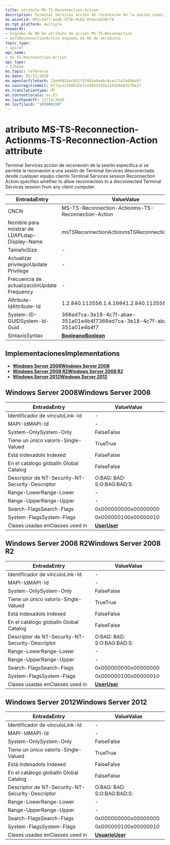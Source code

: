 ```yaml
---
title: atributo MS-TS-Reconnection-Action
description: Terminal Services acción de reconexión de la sesión especifica si se permite la reconexión a una sesión de Terminal Services desconectada desde cualquier equipo cliente.
ms.assetid: 093c2477-aed6-4736-9c8a-05aeca539cf8
ms.tgt_platform: multiple
keywords:
- Esquema de AD de atributo de acción MS-TS-Reconnection
- msTSReconnectionAction esquema de AD de atributos
topic_type:
- apiref
api_name:
- ms-TS-Reconnection-Action
api_type:
- Schema
ms.topic: reference
ms.date: 05/31/2018
ms.openlocfilehash: 15e09931ec652f2fdd1e9ae6c6cec71e7a896a9f
ms.sourcegitcommit: b77ace27b0432e7cd3863191b11926be032fbe2f
ms.translationtype: MT
ms.contentlocale: es-ES
ms.lasthandoff: 12/14/2020
ms.locfileid: "103906159"
---
```

# <a name="ms-ts-reconnection-action-attribute"></a><span data-ttu-id="20ee2-105">atributo MS-TS-Reconnection-Action</span><span class="sxs-lookup"><span data-stu-id="20ee2-105">ms-TS-Reconnection-Action attribute</span></span>

<span data-ttu-id="20ee2-106">Terminal Services acción de reconexión de la sesión especifica si se permite la reconexión a una sesión de Terminal Services desconectada desde cualquier equipo cliente.</span><span class="sxs-lookup"><span data-stu-id="20ee2-106">Terminal Services session Reconnection Action specifies whether to allow reconnection to a disconnected Terminal Services session from any client computer.</span></span>



| <span data-ttu-id="20ee2-107">Entrada</span><span class="sxs-lookup"><span data-stu-id="20ee2-107">Entry</span></span> | <span data-ttu-id="20ee2-108">Value</span><span class="sxs-lookup"><span data-stu-id="20ee2-108">Value</span></span> |
|-------------------|--------------------------------------|
| <span data-ttu-id="20ee2-109">CN</span><span class="sxs-lookup"><span data-stu-id="20ee2-109">CN</span></span>                | <span data-ttu-id="20ee2-110">MS-TS-Reconnection-Action</span><span class="sxs-lookup"><span data-stu-id="20ee2-110">ms-TS-Reconnection-Action</span></span>            |
| <span data-ttu-id="20ee2-111">Nombre para mostrar de LDAP</span><span class="sxs-lookup"><span data-stu-id="20ee2-111">Ldap-Display-Name</span></span> | <span data-ttu-id="20ee2-112">msTSReconnectionAction</span><span class="sxs-lookup"><span data-stu-id="20ee2-112">msTSReconnectionAction</span></span>               |
| <span data-ttu-id="20ee2-113">Tamaño</span><span class="sxs-lookup"><span data-stu-id="20ee2-113">Size</span></span>              | \-                                   |
| <span data-ttu-id="20ee2-114">Actualizar privilegio</span><span class="sxs-lookup"><span data-stu-id="20ee2-114">Update Privilege</span></span>  | \-                                   |
| <span data-ttu-id="20ee2-115">Frecuencia de actualización</span><span class="sxs-lookup"><span data-stu-id="20ee2-115">Update Frequency</span></span>  | \-                                   |
| <span data-ttu-id="20ee2-116">Attribute-Id</span><span class="sxs-lookup"><span data-stu-id="20ee2-116">Attribute-Id</span></span>      | <span data-ttu-id="20ee2-117">1.2.840.113556.1.4.1984</span><span class="sxs-lookup"><span data-stu-id="20ee2-117">1.2.840.113556.1.4.1984</span></span>              |
| <span data-ttu-id="20ee2-118">System-ID-GUID</span><span class="sxs-lookup"><span data-stu-id="20ee2-118">System-Id-Guid</span></span>    | <span data-ttu-id="20ee2-119">366ed7ca-3e18-4c7f-abae-351a01e4b4f7</span><span class="sxs-lookup"><span data-stu-id="20ee2-119">366ed7ca-3e18-4c7f-abae-351a01e4b4f7</span></span> |
| <span data-ttu-id="20ee2-120">Sintaxis</span><span class="sxs-lookup"><span data-stu-id="20ee2-120">Syntax</span></span>            | [<span data-ttu-id="20ee2-121">**Booleano**</span><span class="sxs-lookup"><span data-stu-id="20ee2-121">**Boolean**</span></span>](s-boolean.md)         |



## <a name="implementations"></a><span data-ttu-id="20ee2-122">Implementaciones</span><span class="sxs-lookup"><span data-stu-id="20ee2-122">Implementations</span></span>

-   [<span data-ttu-id="20ee2-123">**Windows Server 2008**</span><span class="sxs-lookup"><span data-stu-id="20ee2-123">**Windows Server 2008**</span></span>](#windows-server-2008)
-   [<span data-ttu-id="20ee2-124">**Windows Server 2008 R2**</span><span class="sxs-lookup"><span data-stu-id="20ee2-124">**Windows Server 2008 R2**</span></span>](#windows-server-2008-r2)
-   [<span data-ttu-id="20ee2-125">**Windows Server 2012**</span><span class="sxs-lookup"><span data-stu-id="20ee2-125">**Windows Server 2012**</span></span>](#windows-server-2012)

## <a name="windows-server-2008"></a><span data-ttu-id="20ee2-126">Windows Server 2008</span><span class="sxs-lookup"><span data-stu-id="20ee2-126">Windows Server 2008</span></span>



| <span data-ttu-id="20ee2-127">Entrada</span><span class="sxs-lookup"><span data-stu-id="20ee2-127">Entry</span></span> | <span data-ttu-id="20ee2-128">Value</span><span class="sxs-lookup"><span data-stu-id="20ee2-128">Value</span></span> |
|------------------------|-----------------------------------|
| <span data-ttu-id="20ee2-129">Identificador de vínculo</span><span class="sxs-lookup"><span data-stu-id="20ee2-129">Link-Id</span></span>                | \-                                |
| <span data-ttu-id="20ee2-130">MAPI-Id</span><span class="sxs-lookup"><span data-stu-id="20ee2-130">MAPI-Id</span></span>                | \-                                |
| <span data-ttu-id="20ee2-131">System-Only</span><span class="sxs-lookup"><span data-stu-id="20ee2-131">System-Only</span></span>            | <span data-ttu-id="20ee2-132">False</span><span class="sxs-lookup"><span data-stu-id="20ee2-132">False</span></span>                             |
| <span data-ttu-id="20ee2-133">Tiene un único valor</span><span class="sxs-lookup"><span data-stu-id="20ee2-133">Is-Single-Valued</span></span>       | <span data-ttu-id="20ee2-134">True</span><span class="sxs-lookup"><span data-stu-id="20ee2-134">True</span></span>                              |
| <span data-ttu-id="20ee2-135">Está indexado</span><span class="sxs-lookup"><span data-stu-id="20ee2-135">Is Indexed</span></span>             | <span data-ttu-id="20ee2-136">False</span><span class="sxs-lookup"><span data-stu-id="20ee2-136">False</span></span>                             |
| <span data-ttu-id="20ee2-137">En el catálogo global</span><span class="sxs-lookup"><span data-stu-id="20ee2-137">In Global Catalog</span></span>      | <span data-ttu-id="20ee2-138">False</span><span class="sxs-lookup"><span data-stu-id="20ee2-138">False</span></span>                             |
| <span data-ttu-id="20ee2-139">Descriptor de NT-Security-</span><span class="sxs-lookup"><span data-stu-id="20ee2-139">NT-Security-Descriptor</span></span> | <span data-ttu-id="20ee2-140">O:BAG: BAD: S:</span><span class="sxs-lookup"><span data-stu-id="20ee2-140">O:BAG:BAD:S:</span></span>                      |
| <span data-ttu-id="20ee2-141">Range-Lower</span><span class="sxs-lookup"><span data-stu-id="20ee2-141">Range-Lower</span></span>            | \-                                |
| <span data-ttu-id="20ee2-142">Range-Upper</span><span class="sxs-lookup"><span data-stu-id="20ee2-142">Range-Upper</span></span>            | \-                                |
| <span data-ttu-id="20ee2-143">Search-Flags</span><span class="sxs-lookup"><span data-stu-id="20ee2-143">Search-Flags</span></span>           | <span data-ttu-id="20ee2-144">0x00000000</span><span class="sxs-lookup"><span data-stu-id="20ee2-144">0x00000000</span></span>                        |
| <span data-ttu-id="20ee2-145">System-Flags</span><span class="sxs-lookup"><span data-stu-id="20ee2-145">System-Flags</span></span>           | <span data-ttu-id="20ee2-146">0x00000010</span><span class="sxs-lookup"><span data-stu-id="20ee2-146">0x00000010</span></span>                        |
| <span data-ttu-id="20ee2-147">Clases usadas en</span><span class="sxs-lookup"><span data-stu-id="20ee2-147">Classes used in</span></span>        | [<span data-ttu-id="20ee2-148">**User**</span><span class="sxs-lookup"><span data-stu-id="20ee2-148">**User**</span></span>](c-user.md)<br/> |



## <a name="windows-server-2008-r2"></a><span data-ttu-id="20ee2-149">Windows Server 2008 R2</span><span class="sxs-lookup"><span data-stu-id="20ee2-149">Windows Server 2008 R2</span></span>



| <span data-ttu-id="20ee2-150">Entrada</span><span class="sxs-lookup"><span data-stu-id="20ee2-150">Entry</span></span> | <span data-ttu-id="20ee2-151">Value</span><span class="sxs-lookup"><span data-stu-id="20ee2-151">Value</span></span> |
|------------------------|-----------------------------------|
| <span data-ttu-id="20ee2-152">Identificador de vínculo</span><span class="sxs-lookup"><span data-stu-id="20ee2-152">Link-Id</span></span>                | \-                                |
| <span data-ttu-id="20ee2-153">MAPI-Id</span><span class="sxs-lookup"><span data-stu-id="20ee2-153">MAPI-Id</span></span>                | \-                                |
| <span data-ttu-id="20ee2-154">System-Only</span><span class="sxs-lookup"><span data-stu-id="20ee2-154">System-Only</span></span>            | <span data-ttu-id="20ee2-155">False</span><span class="sxs-lookup"><span data-stu-id="20ee2-155">False</span></span>                             |
| <span data-ttu-id="20ee2-156">Tiene un único valor</span><span class="sxs-lookup"><span data-stu-id="20ee2-156">Is-Single-Valued</span></span>       | <span data-ttu-id="20ee2-157">True</span><span class="sxs-lookup"><span data-stu-id="20ee2-157">True</span></span>                              |
| <span data-ttu-id="20ee2-158">Está indexado</span><span class="sxs-lookup"><span data-stu-id="20ee2-158">Is Indexed</span></span>             | <span data-ttu-id="20ee2-159">False</span><span class="sxs-lookup"><span data-stu-id="20ee2-159">False</span></span>                             |
| <span data-ttu-id="20ee2-160">En el catálogo global</span><span class="sxs-lookup"><span data-stu-id="20ee2-160">In Global Catalog</span></span>      | <span data-ttu-id="20ee2-161">False</span><span class="sxs-lookup"><span data-stu-id="20ee2-161">False</span></span>                             |
| <span data-ttu-id="20ee2-162">Descriptor de NT-Security-</span><span class="sxs-lookup"><span data-stu-id="20ee2-162">NT-Security-Descriptor</span></span> | <span data-ttu-id="20ee2-163">O:BAG: BAD: S:</span><span class="sxs-lookup"><span data-stu-id="20ee2-163">O:BAG:BAD:S:</span></span>                      |
| <span data-ttu-id="20ee2-164">Range-Lower</span><span class="sxs-lookup"><span data-stu-id="20ee2-164">Range-Lower</span></span>            | \-                                |
| <span data-ttu-id="20ee2-165">Range-Upper</span><span class="sxs-lookup"><span data-stu-id="20ee2-165">Range-Upper</span></span>            | \-                                |
| <span data-ttu-id="20ee2-166">Search-Flags</span><span class="sxs-lookup"><span data-stu-id="20ee2-166">Search-Flags</span></span>           | <span data-ttu-id="20ee2-167">0x00000000</span><span class="sxs-lookup"><span data-stu-id="20ee2-167">0x00000000</span></span>                        |
| <span data-ttu-id="20ee2-168">System-Flags</span><span class="sxs-lookup"><span data-stu-id="20ee2-168">System-Flags</span></span>           | <span data-ttu-id="20ee2-169">0x00000010</span><span class="sxs-lookup"><span data-stu-id="20ee2-169">0x00000010</span></span>                        |
| <span data-ttu-id="20ee2-170">Clases usadas en</span><span class="sxs-lookup"><span data-stu-id="20ee2-170">Classes used in</span></span>        | [<span data-ttu-id="20ee2-171">**User**</span><span class="sxs-lookup"><span data-stu-id="20ee2-171">**User**</span></span>](c-user.md)<br/> |



## <a name="windows-server-2012"></a><span data-ttu-id="20ee2-172">Windows Server 2012</span><span class="sxs-lookup"><span data-stu-id="20ee2-172">Windows Server 2012</span></span>



| <span data-ttu-id="20ee2-173">Entrada</span><span class="sxs-lookup"><span data-stu-id="20ee2-173">Entry</span></span> | <span data-ttu-id="20ee2-174">Value</span><span class="sxs-lookup"><span data-stu-id="20ee2-174">Value</span></span> |
|------------------------|-----------------------------------|
| <span data-ttu-id="20ee2-175">Identificador de vínculo</span><span class="sxs-lookup"><span data-stu-id="20ee2-175">Link-Id</span></span>                | \-                                |
| <span data-ttu-id="20ee2-176">MAPI-Id</span><span class="sxs-lookup"><span data-stu-id="20ee2-176">MAPI-Id</span></span>                | \-                                |
| <span data-ttu-id="20ee2-177">System-Only</span><span class="sxs-lookup"><span data-stu-id="20ee2-177">System-Only</span></span>            | <span data-ttu-id="20ee2-178">False</span><span class="sxs-lookup"><span data-stu-id="20ee2-178">False</span></span>                             |
| <span data-ttu-id="20ee2-179">Tiene un único valor</span><span class="sxs-lookup"><span data-stu-id="20ee2-179">Is-Single-Valued</span></span>       | <span data-ttu-id="20ee2-180">True</span><span class="sxs-lookup"><span data-stu-id="20ee2-180">True</span></span>                              |
| <span data-ttu-id="20ee2-181">Está indexado</span><span class="sxs-lookup"><span data-stu-id="20ee2-181">Is Indexed</span></span>             | <span data-ttu-id="20ee2-182">False</span><span class="sxs-lookup"><span data-stu-id="20ee2-182">False</span></span>                             |
| <span data-ttu-id="20ee2-183">En el catálogo global</span><span class="sxs-lookup"><span data-stu-id="20ee2-183">In Global Catalog</span></span>      | <span data-ttu-id="20ee2-184">False</span><span class="sxs-lookup"><span data-stu-id="20ee2-184">False</span></span>                             |
| <span data-ttu-id="20ee2-185">Descriptor de NT-Security-</span><span class="sxs-lookup"><span data-stu-id="20ee2-185">NT-Security-Descriptor</span></span> | <span data-ttu-id="20ee2-186">O:BAG: BAD: S:</span><span class="sxs-lookup"><span data-stu-id="20ee2-186">O:BAG:BAD:S:</span></span>                      |
| <span data-ttu-id="20ee2-187">Range-Lower</span><span class="sxs-lookup"><span data-stu-id="20ee2-187">Range-Lower</span></span>            | \-                                |
| <span data-ttu-id="20ee2-188">Range-Upper</span><span class="sxs-lookup"><span data-stu-id="20ee2-188">Range-Upper</span></span>            | \-                                |
| <span data-ttu-id="20ee2-189">Search-Flags</span><span class="sxs-lookup"><span data-stu-id="20ee2-189">Search-Flags</span></span>           | <span data-ttu-id="20ee2-190">0x00000000</span><span class="sxs-lookup"><span data-stu-id="20ee2-190">0x00000000</span></span>                        |
| <span data-ttu-id="20ee2-191">System-Flags</span><span class="sxs-lookup"><span data-stu-id="20ee2-191">System-Flags</span></span>           | <span data-ttu-id="20ee2-192">0x00000010</span><span class="sxs-lookup"><span data-stu-id="20ee2-192">0x00000010</span></span>                        |
| <span data-ttu-id="20ee2-193">Clases usadas en</span><span class="sxs-lookup"><span data-stu-id="20ee2-193">Classes used in</span></span>        | [<span data-ttu-id="20ee2-194">**Usuario**</span><span class="sxs-lookup"><span data-stu-id="20ee2-194">**User**</span></span>](c-user.md)<br/> |



 

 





